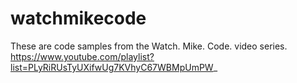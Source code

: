 watchmikecode
=============

These are code samples from the Watch. Mike. Code. video series. https://www.youtube.com/playlist?list=PLyRiRUsTyUXifwUg7KVhyC67WBMpUmPW_ 
